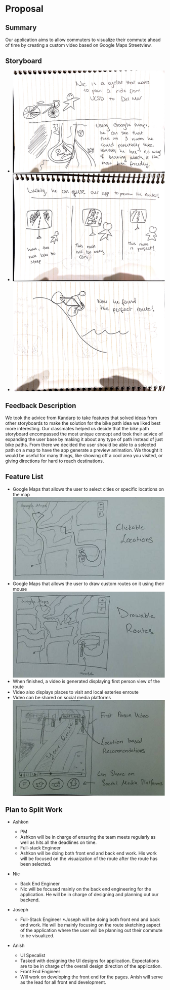 # Proposal
## Summary
Our application aims to allow commuters to visualize their commute ahead of time by creating a custom video based on Google Maps Streetview.
## Storyboard
* ![](/storyboardpics/prop-1.jpg)
* ![](/storyboardpics/prop-2.jpg)
* ![](/storyboardpics/prop-3.jpg)
## Feedback Description
We took the advice from Kandarp to take features that solved ideas from other storyboards to make the solution for the bike path idea we liked best more interesting. Our classmates helped us decide that the bike path storyboard encompassed the most unique concept and took their advice of expanding the user base by making it about any type of path instead of just bike paths. From there we decided the user should be able to a selected path on a map to have the app generate a preview animation. We thought it would be useful for many things, like showing off a cool area you visited, or giving directions for hard to reach destinations.

## Feature List
* Google Maps that allows the user to select cities or specific locations on the map
![](/storyboardpics/proposal-1.jpg)
* Google Maps that allows the user to draw custom routes on it using their mouse
![](/storyboardpics/proposal-2.jpg)
* When finished, a video is generated displaying first person view of the route
* Video also displays places to visit and local eateries enroute
* Video can be shared on social media platforms
![](/storyboardpics/proposal-3.jpg)

## Plan to Split Work
* Ashkon 
  * PM
  * Ashkon will be in charge of ensuring the team meets regularly as well as hits all the deadlines on time. 
  * Full-stack Engineer
  * Ashkon will be doing both front end and back end work. His work will be focused on the visuaization of the route after the route has been selected. 

* Nic 
  * Back End Engineer
  * Nic will be focused mainly on the back end engineering for the application. He will be in charge of designing and planning out our backend. 

* Joseph
  * Full-Stack Engineer
  *Joseph will be doing both front end and back end work. He will be mainly focusing on the route sketching aspect of the application where the user will be planning out their commute to be visualized. 

* Anish
  * UI Specalist
  * Tasked with designing the UI designs for application. Expectations are to be in charge of the overall design direction of the application.
  * Front End Engineer
  * Will work on developing the front end for the pages. Anish will serve as the lead for all front end development.
